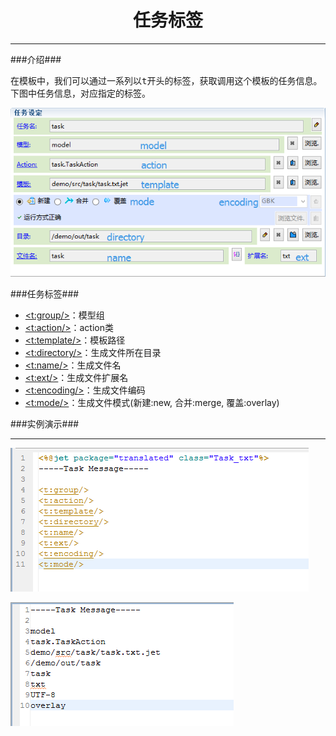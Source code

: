 # <div align="center">任务标签</div> #

----------

###介绍###

<pre>
在模板中，我们可以通过一系列以t开头的标签，获取调用这个模板的任务信息。
下图中任务信息，对应指定的标签。
</pre>



![](image/tag_task_message.png)

###任务标签###

* <a href="tag-task-group.html"><t:group/></a>：模型组
* <a href="tag-task-action.html"><t:action/></a>：action类
* <a href="tag-task-template.html"><t:template/></a>：模板路径
* <a href="tag-task-directory.html"><t:directory/></a>：生成文件所在目录
* <a href="tag-task-name.html"><t:name/></a>：生成文件名
* <a href="tag-task-ext.html"><t:ext/></a>：生成文件扩展名
* <a href="tag-task-encoding.html"><t:encoding/></a>：生成文件编码
* <a href="tag-task-mode.html"><t:mode/></a>：生成文件模式(新建:new, 合并:merge, 覆盖:overlay)

###实例演示###

----------

![](image/tag_task_template.png)

![](image/tag_task_result.png)